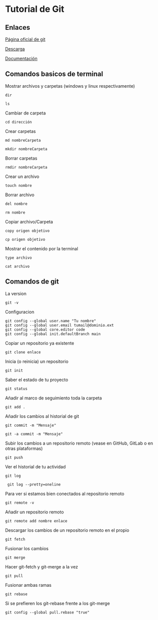 # Tutorial de Git

## Enlaces
[Página oficial de git](https://git-scm.com/)

[Descarga](https://git-scm.com/downloads)

[Documentación](https://git-scm.com/book/en/v2)

## Comandos basicos de terminal
Mostrar archivos y carpetas (windows y linux respectivamente)
```
dir
```
```
ls
```
Cambiar de carpeta
```
cd dirección
```
Crear carpetas
```
md nombreCarpeta
```
```
mkdir nombreCarpeta
```
Borrar carpetas
```
rmdir nombreCarpeta
```
Crear un archivo
```
touch nombre
```
Borrar archivo 
```
del nombre
```
```
rm nombre
```
Copiar archivo/Carpeta
```
copy origen objetivo
```
```
cp origen objetivo
```
Mostrar el contenido por la terminal
```
type archivo
```
```
cat archivo
```



## Comandos de git
La version
```
git -v
```

Configuracion
```
git config --global user.name "Tu nombre"
git config --global user.email tumail@dominio.ext
git config --global core.editor code
git config --global init.defaultBranch main
```

Copiar un repositorio ya existente
```
git clone enlace
```

Inicia (o reinicia) un repositorio
```
git init
```

Saber el estado de tu proyecto
```
git status
```

Añadir al marco de seguimiento toda la carpeta
```
git add .
```

Añadir los cambios al historial de git
```
git commit -m "Mensaje"
```
```
git -a commit -m "Mensaje"
```

Subir los cambios a un repositorio remoto (vease en GitHub, GitLab o en otras plataformas)
```
git push
```

Ver el historial de tu actividad
```
git log
```
```
 git log --pretty=oneline
```

Para ver si estamos bien conectados al repositorio remoto
```
git remote -v
```

Añadir un repositorio remoto
```
git remote add nombre enlace
```

Descargar los cambios de un repositorio remoto en el propio
```
git fetch
```

Fusionar los cambios
```
git merge
```

Hacer git-fetch y git-merge a la vez
```
git pull
```

Fusionar ambas ramas
```
git rebase
```

Si se prefieren los git-rebase frente a los git-merge
```
git config --global pull.rebase "true"
```
